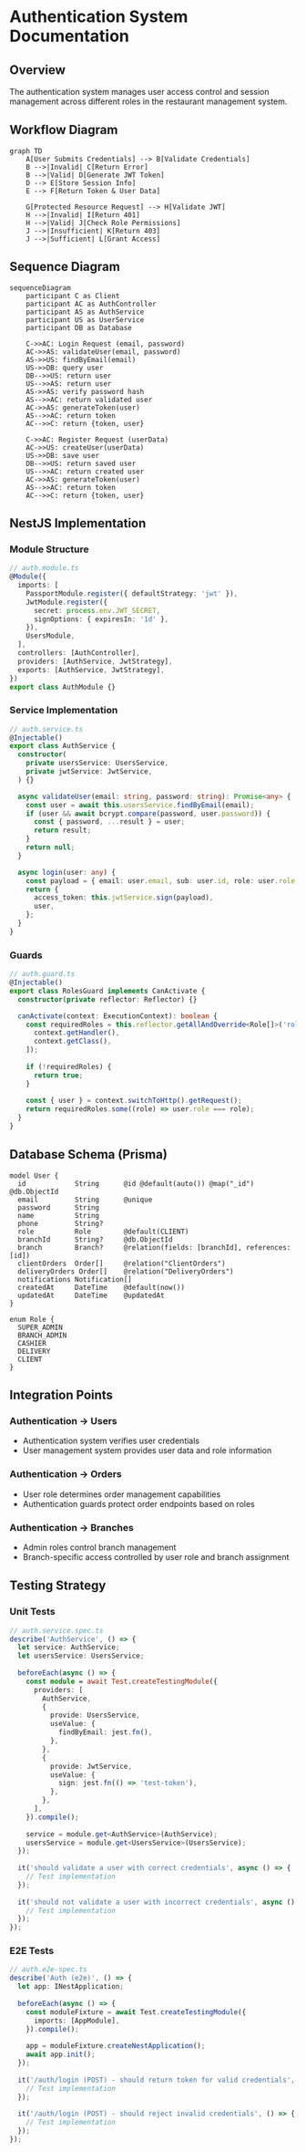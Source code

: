 # Authentication System Documentation

## Overview
The authentication system manages user access control and session management across different roles in the restaurant management system.

## Workflow Diagram

```mermaid
graph TD
    A[User Submits Credentials] --> B[Validate Credentials]
    B -->|Invalid| C[Return Error]
    B -->|Valid| D[Generate JWT Token]
    D --> E[Store Session Info]
    E --> F[Return Token & User Data]
    
    G[Protected Resource Request] --> H[Validate JWT]
    H -->|Invalid| I[Return 401]
    H -->|Valid| J[Check Role Permissions]
    J -->|Insufficient| K[Return 403]
    J -->|Sufficient| L[Grant Access]
```

## Sequence Diagram

```mermaid
sequenceDiagram
    participant C as Client
    participant AC as AuthController
    participant AS as AuthService
    participant US as UserService
    participant DB as Database
    
    C->>AC: Login Request (email, password)
    AC->>AS: validateUser(email, password)
    AS->>US: findByEmail(email)
    US->>DB: query user
    DB-->>US: return user
    US-->>AS: return user
    AS->>AS: verify password hash
    AS-->>AC: return validated user
    AC->>AS: generateToken(user)
    AS-->>AC: return token
    AC-->>C: return {token, user}
    
    C->>AC: Register Request (userData)
    AC->>US: createUser(userData)
    US->>DB: save user
    DB-->>US: return saved user
    US-->>AC: return created user
    AC->>AS: generateToken(user)
    AS-->>AC: return token
    AC-->>C: return {token, user}
```

## NestJS Implementation

### Module Structure
```typescript
// auth.module.ts
@Module({
  imports: [
    PassportModule.register({ defaultStrategy: 'jwt' }),
    JwtModule.register({
      secret: process.env.JWT_SECRET,
      signOptions: { expiresIn: '1d' },
    }),
    UsersModule,
  ],
  controllers: [AuthController],
  providers: [AuthService, JwtStrategy],
  exports: [AuthService, JwtStrategy],
})
export class AuthModule {}
```

### Service Implementation
```typescript
// auth.service.ts
@Injectable()
export class AuthService {
  constructor(
    private usersService: UsersService,
    private jwtService: JwtService,
  ) {}

  async validateUser(email: string, password: string): Promise<any> {
    const user = await this.usersService.findByEmail(email);
    if (user && await bcrypt.compare(password, user.password)) {
      const { password, ...result } = user;
      return result;
    }
    return null;
  }

  async login(user: any) {
    const payload = { email: user.email, sub: user.id, role: user.role };
    return {
      access_token: this.jwtService.sign(payload),
      user,
    };
  }
}
```

### Guards
```typescript
// auth.guard.ts
@Injectable()
export class RolesGuard implements CanActivate {
  constructor(private reflector: Reflector) {}

  canActivate(context: ExecutionContext): boolean {
    const requiredRoles = this.reflector.getAllAndOverride<Role[]>('roles', [
      context.getHandler(),
      context.getClass(),
    ]);
    
    if (!requiredRoles) {
      return true;
    }
    
    const { user } = context.switchToHttp().getRequest();
    return requiredRoles.some((role) => user.role === role);
  }
}
```

## Database Schema (Prisma)

```prisma
model User {
  id            String      @id @default(auto()) @map("_id") @db.ObjectId
  email         String      @unique
  password      String
  name          String
  phone         String?
  role          Role        @default(CLIENT)
  branchId      String?     @db.ObjectId
  branch        Branch?     @relation(fields: [branchId], references: [id])
  clientOrders  Order[]     @relation("ClientOrders")
  deliveryOrders Order[]    @relation("DeliveryOrders")
  notifications Notification[]
  createdAt     DateTime    @default(now())
  updatedAt     DateTime    @updatedAt
}

enum Role {
  SUPER_ADMIN
  BRANCH_ADMIN
  CASHIER
  DELIVERY
  CLIENT
}
```

## Integration Points

### Authentication → Users
- Authentication system verifies user credentials
- User management system provides user data and role information

### Authentication → Orders
- User role determines order management capabilities
- Authentication guards protect order endpoints based on roles

### Authentication → Branches
- Admin roles control branch management
- Branch-specific access controlled by user role and branch assignment

## Testing Strategy

### Unit Tests
```typescript
// auth.service.spec.ts
describe('AuthService', () => {
  let service: AuthService;
  let usersService: UsersService;
  
  beforeEach(async () => {
    const module = await Test.createTestingModule({
      providers: [
        AuthService,
        {
          provide: UsersService,
          useValue: {
            findByEmail: jest.fn(),
          },
        },
        {
          provide: JwtService,
          useValue: {
            sign: jest.fn(() => 'test-token'),
          },
        },
      ],
    }).compile();
    
    service = module.get<AuthService>(AuthService);
    usersService = module.get<UsersService>(UsersService);
  });
  
  it('should validate a user with correct credentials', async () => {
    // Test implementation
  });
  
  it('should not validate a user with incorrect credentials', async () => {
    // Test implementation
  });
});
```

### E2E Tests
```typescript
// auth.e2e-spec.ts
describe('Auth (e2e)', () => {
  let app: INestApplication;
  
  beforeEach(async () => {
    const moduleFixture = await Test.createTestingModule({
      imports: [AppModule],
    }).compile();
    
    app = moduleFixture.createNestApplication();
    await app.init();
  });
  
  it('/auth/login (POST) - should return token for valid credentials', () => {
    // Test implementation
  });
  
  it('/auth/login (POST) - should reject invalid credentials', () => {
    // Test implementation
  });
});
``` 